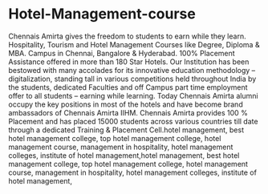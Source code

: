 # Hotel-Management-course
Chennais Amirta gives the freedom to students to earn while they learn. Hospitality, Tourism and Hotel Management Courses like Degree, Diploma &amp; MBA. Campus in Chennai, Bangalore &amp; Hyderabad. 100% Placement Assistance offered in more than 180 Star Hotels. Our Institution has been bestowed with many accolades for its innovative education methodology – digitalization, standing tall in various competitions held throughout India by the students, dedicated Faculties and off Campus part time employment offer to all students – earning while learning. Today Chennais Amirta alumni occupy the key positions in most of the hotels and have become brand ambassadors of Chennais Amirta IIHM. Chennais Amirta provides 100 % Placement and has placed 15000 students across various countries till date through a dedicated Training &amp; Placement Cell.hotel management, best hotel management college, top hotel management college, hotel management course, management in hospitality, hotel management colleges, institute of hotel management,hotel management, best hotel management college, top hotel management college, hotel management course, management in hospitality, hotel management colleges, institute of hotel management,
